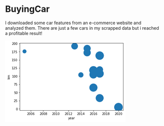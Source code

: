 # BuyingCar

I downloaded some car features from an e-commerce website and analyzed them. There are just a few cars in my scrapped data but i reached a profitable result!



![cheapest passat](https://github.com/ksknysn/BuyingCar/blob/main/passatGraph.png)
